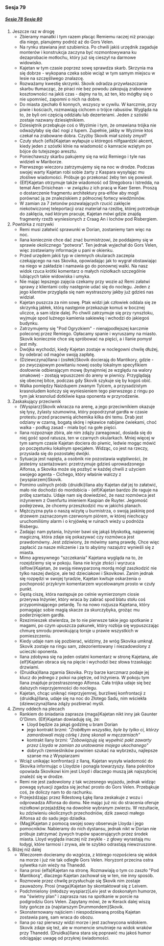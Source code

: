### Sesja 79
##### [Sesja 78](#sesja-078) [Sesja 80](#sesja-080)
1. Jeszcze raz w drogę
    - Zbieramy manatki i tym razem płacąc Remiemu raczej niż pracując dla niego, planujemy podróż aż do Gors Velen.
    - Na rynku stawiana jest szubienica. Po chwili jakiś urzędnik zagaduje monterów i konstrukcja zaczyna być rozmontowywana ku dezaprobacie motłochu, który już się cieszył na darmowe widowisko.
    - Kajetan w tym czasie poprzez sowę sprawdza skarb. Skrzynia ma się dobrze - wykopana czeka sobie wciąż w tym samym miejscu w lesie na szczęśliwego znalazcę.
    - Rozważamy kwestię skrzynki. Skovik odradza przywłaszczanie skarbu tłumacząc, że piraci nie bez powodu zakopują zrabowane kosztowności na jakiś czas - dajmy na to, aż ten, kto mógłby się o nie upomnieć, zapomni o nich na dobre.
    - Do miasta zjechało 6 konnych, wszyscy w cywilu. W karczmie, przy piwie i kościach, rozmawiają cichcem o trójce rabusiów. Wygląda na to, że byli oni częścią oddziału lub dezerterami. Jeden z szóstki zostaje nazwany dziesiętnikiem. 
    - Dziesiętnik przebąkuje coś o Wyzimie i tym, że omawiana trójka nie odważyłaby się dać nogi z łupem. Zupełnie, jakby w Wyzimie ktoś czekał na zrabowane dobra. Czyżby Skovik miał szósty zmysł?
    - Czuły słuch {elfa}Kajetan wyłapuje u któregoś nilfgaardzki akcent, kiedy jeden z szóstki klnie na wiadomość o kamracie wziętym po bójce do tutejszego aresztu.
    - Poniechawszy skarbu pakujemy się na wóz Remiego i tyle nas widzieli w Mariborze.
    - Pierwszego wieczoru zatrzymujemy się na noc w drodze. Podczas swojej warty Kajetan robi sobie żarty z Kaspara wysyłając mu złośliwe wiadomości. Próbuje go przekonać żeby ten się powiesił.
    - {Elf}Kajetan otrzymuje także wiadomość od Stregobora i Istredda, na temat Aen Drisichean - w związku z ich pracą w Kaer Seren. Proszą o dostarczenie fragmentu architektury pra-elfów aby mogli porównać ją ze znaleziskiem z północnej fortecy wiedźminów.
    - W zamian za 7 żetonów pozwalających rzucić zaklęcie niekotwiczonej teleportacji oraz materiał na rzeźbę, której potrzebuje do zaklęcia, nad którym pracuje, Kajetan mówi gdzie znajdą fragmenty rzeźb wyniesionych z Craag An i lochów pod Risbergiem.
2. Powtórka z rozrywki
    - Remi musi załatwić sprawunki w Dorian, zostaniemy tam więc na noc.
    - Ilana koniecznie chce dać znać burmistrzowi, że poddajemy się w sprawie okolicznego "potwora". Ten jednak wyjechał do Gors Velen, więc zostawiamy informacje u pani w okienku.
    - Przed urzędem jakiś typ w ciemnych okularach zaczepia czekającego na nas Skovika, opowiadając jak to wygrał obstawiając na niego w zakładzie i namawia go do ponownej walki. Na nasz widok rzuca krótki komentarz o małych niziołkach szczególnie lubiących takie widowiska i umyka.
    - Nie mając lepszego zajęcia czekamy przy wozie aż Remi załatwi sprawy z klientami coby następnie udać się do noclegu. Jeden z jego klientów przygląda się nam wystraszony jakby już gdzieś nas widział.
    - Kajetan puszcza za nim sowę. Ptak widzi jak człowiek oddala się ze skrzynką jabłek, którą następnie przekazuje komuś w bocznej uliczce, a sam idzie dalej. Po chwili zatrzymuje się przy rynsztoku, wyjmuje spod luźnego kamienia sakiewkę i wchodzi do jakiegoś budynku.
    - Zatrzymujemy się "Pod Ogryzkiem" - nienajpodlejszej karczmie poleconej przez Remiego. Opłacamy spanie i wyruszamy na miasto. Skovik koniecznie chce się spróbować na pięści, a i Ilanie pomysł jest miły.
    - Dwójka wychodzi, kiedy Kajetan zostaje w noclegowni chwilę dłużej, by odebrać od magów swoją zapłatę.
    - {Dziewczyna}Ilana i {osiłek}Skovik docierają do Mantikory, gdzie - po zwyczajowym powitaniu nowej osoby lokalnym specyfikiem dosłownie odbierającym mowę (bynajmniej ze względu na walory smakowe) - zostają wpuszczeni do areny w piwnicy. Przyglądają się obecnej bitce, podczas gdy Skovik szykuje się by kogoś obić.
    - Walka pomiędzy Naizdupem zwanym Tylcem, a przysadzistym krasnoludem kończy się wyniesieniem tego pierwszego z ringu po tym jak krasnolud dotkliwie kąsa oponenta w przyrodzenie.
3. Zaskakujący przeciwnik
    - {Wyspiarz}Skovik wkracza na arenę, a jego przeciwnikiem okazuje się łysy, żylasty szumowina, który popodrzynał gardła w czasie protestu przed pracownią alchemika kilka dni temu. Drab jest odziany w czarną, bogatą skórę i rękawice nabijane ćwiekami, choć walka - podług zasad - miała być na gołe pięści.
    - Ilana rozpoznaje zbira, ale nim zdąży zareagować, dosiada się do niej gość spod ratusza, ten w czarnych okularkach. Mniej więcej w tym samym czasie Kajetan dociera do piwnic, ledwie mogąc mówić po poczęstunku lokalnym specjałem. Widząc, co jest na rzeczy, przysiada się do pozostałej dwójki. 
    - Sytuacja jest napięta, a osobnik nie pozostawia wątpliwości, że jesteśmy szantażowani: przetrzymuje gdzieś uprowadzonego Alfonsa, a Skovika może się pozbyć w każdej chwili z użyciem swojego agenta - Cichego, który właśnie walczy z {wyspiarzem}Skovik.
    - Pomimo usilnych próśb {druidki}Ilana aby Kajetan dał jej to załatwić, mało nie dochodzi do mordobicia - {elf}Kajetan bardzo źle raguje na próbę szantażu. Udaje nam się dowiedzieć, że nasz rozmówca jest inżynierem z Oxenfurtu imieniem Kaspian de Ruyter. Jegomość podejrzewa, że chcemy przeszkodzić mu w jakichś planach.
    - Mężczyzna pyta o naszą wizytę u burmistrza, o swoją jaskinię pod drzewem zaznaczonym czerwonym piórem, w której niechcący uruchomiliśmy alarm i o kryjówkę w ruinach wieży u podnóża Risbergu.
    - Zadając nam pytania, Inżynier bawi się jakąś błyskotką, najpewniej magiczną, która zdaje się pokazywać czy rozmówca jest prawdomówny. Jest zdziwiony, że mówimy samą prawdę. Chce więc zapłacić za nasze milczenie i za to abyśmy nazajutrz wynieśli się z miasta.
    - Mimo agresywnego "szczekania" Kajetana wygląda na to, że rozejdziemy się w pokoju. Ilana nie kryje złości i wyrzuca {elfowi}Kajetan, że swoją niewyparzoną mordą mógł zaszkodzić nie tylko naszej dwójce, ale też dzieciakowi i Skovikowi. Zanim jednak się rozpędzi w swojej tyradzie, Kajetan kwituje oskarżenia o pochopność przykrym komentarzem wycelowanym prosto w czuły punkt.
    - Gęstą ciszę, która następuje po celnie wymierzonym ciosie przerywa Inżynier, który wraca by zabrać spod blatu stołu coś przypominającego petardę. To na nowo rozjusza Kajetana, który pomagając sobie magią skacze za skurczybyka, grożąc mu poderżnięciem gardła.
    - Rzezimieszek stwierdza, że to nie pierwsze takie jego spotkanie z magami, po czym upuszcza pakunek, który rozbija się wypuszczając chmurę smrodu prowokującą torsje u prawie wszystkich w pomieszczeniu.
    - Kiedy udaje nam się pozbierać, widzimy, że wróg Skovika umknął. Skovik zostaje na ringu sam, zdezorientowany i niezadowolony z ucieczki oponenta.
    - Ilana zdobywa się na jeden ostatni komentarz w stronę Kajetana, ale {elf}Kajetan obraca się na pięcie i wychodzi bez słowa trzaskając drzwiami.
    - {Druidka}Ilana zgarnia Skovika. Przy barze karczmarz podaje jej klucz do jednego z pokoi na piętrze, od Inżyniera. W pokoju tym Ilana znajduje przestraszonego Alfonsa. Cała trójka udaje się bez dalszych nieprzyjemności do noclegu.
    - Kajetan, chcąc uniknąć nieprzyjemnej, burzliwej konfrontacji z {druidką}Ilana, udaje się na noc do Złotego Sadu, nim wściekła {dziewczyna}Ilana zdąży pozbierać myśli.
4. Zimny oddech na plecach
    - Rankiem do śniadania zaprasza {maga}Kajetan nikt inny jak Gaunter O'Dimm. {Elf}Kajetan dowiaduję się, że:
        - Lloyd będzie za jakąś godzinę u bram Dorian
        - jego kontrakt brzmi:
            _"Zrobiłbym wszystko, byle by tylko ci, którzy zamordowali moją córkę i żonę skonali w męczarniach"_
        - kontrakt Ilany brzmi:
            _"Zobowiązuję się wypełnić pakt zawarty przez Lloyda w zamian za uratowanie mojego ukochanego"_
        - dobrych rzemieślników powinien szukać na wybrzeżu, najlepsze szanse ma z Wyspiarzami
    - Wciąż unikając konfrontacji z Ilaną, Kajetan wysyła wiadomość do Skovika informując o Lloydzie i ponagla towarzyszy. Ilana pokrótce opowiada Skovikowi kim jest Lloyd i dlaczego muszą jak najszybciej znaleźć się w drodze.
    - Remi nie jest zadowolony z tak wczesnego wyjazdu, jednak widząc powagę sytuacji zgadza się jechać prosto do Gors Velen. Przebąkuje coś, że doliczy nam to do rachunku. 
    - Przejeżdżając przez Rdestową Łąkę Ilana zeskakuje z wozu i odprowadza Alfonsa do domu. Nie mając już nic do stracenia oferuje niziołkowi przejażdżkę na dowolnie wybranym zwierzu. W rezultacie, ku zdziwieniu okolicznych przechodniów, dzik zawozi małego Alfonsa aż do sadu jego dziadka.
    - {Mag}Kajetan z pomocą swojej sowy obserwuje Lloyda i jego pomocników. Nabieramy do nich dystansu, jednak nikt w Dorian nie próbuje zatrzymać żywych trupów spacerujących przez środek miasta. Lloyd wygląda inaczej niż zwykle - z głowy wyrastają mu łodygi, które tarmosi i zrywa, ale te szybko odrastają niewzruszone.
5. Bliżej niż dalej
    - Wieczorem docieramy do wzgórza, z którego rozpościera się widok na morze i już nie tak odległe Gors Velen. Horyzont przecina ostra sylwetka ruin wieży na Thanedd.
    - Ilana prosi {elfa}Kajetan na stronę. Rozmawiają o tym co zaszło "Pod Mantikorą", dlaczego Kajetan zachował się w ten, nie inny sposób.
    - Rozmowie przez chwilę przysłuchuje się Skovik nim zostaje zauważony. Prosi {maga}Kajetan by skontaktował się z Leivem. 
    - Podchmielony {młodszy wyspiarz}Leiv jest w doskonałym humorze, ma "świetny plan" i zaprasza nas na spotkanie w porcie na podgrodziu Gors Velen. Zapytany mówi, że w Kerack dalej wiszą listy gończe za {najstarszym Drummondem}Skovik.
    - Skonsternowany najściem i niespodziewaną prośbą Kajetan zostawia parę, sam wraca do obozu.
    - Ilana po raz pierwszy widzi morze i jest zachwycona widokiem. Skovik zdaje się też, ale w momencie smutnieje na widok wraków przy Thanedd. {Druidka}Ilana stara się poprawić mu jakoś humor odciągając uwagę od przykrej świadomości.